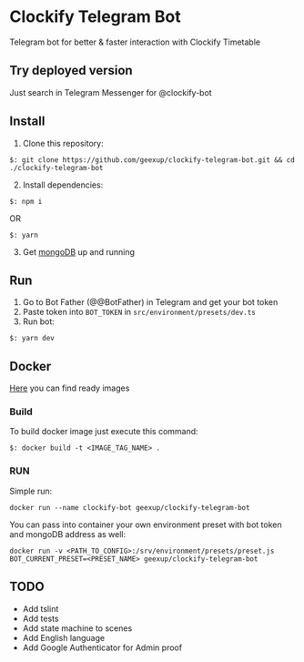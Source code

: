 # Clockify Telegram Bot
Telegram bot for better & faster interaction with Clockify Timetable

## Try deployed version
Just search in Telegram Messenger for @clockify-bot

## Install
1. Clone this repository:
```
$: git clone https://github.com/geexup/clockify-telegram-bot.git && cd ./clockify-telegram-bot
```

2. Install dependencies:
```
$: npm i
```
OR
```
$: yarn
```

3. Get [mongoDB](https://www.mongodb.com/) up and running

## Run
1. Go to Bot Father (@@BotFather) in Telegram and get your bot token
2. Paste token into `BOT_TOKEN` in `src/environment/presets/dev.ts`
3. Run bot:
```
$: yarn dev
```

## Docker
[Here](https://hub.docker.com/r/geexup/clockify-telegram-bot) you can find ready images

### Build
To build docker image just execute this command:
```
$: docker build -t <IMAGE_TAG_NAME> .
```

### RUN

Simple run:
```
docker run --name clockify-bot geexup/clockify-telegram-bot
```

You can pass into container your own environment preset with bot token and mongoDB address as well:
```
docker run -v <PATH_TO_CONFIG>:/srv/environment/presets/preset.js BOT_CURRENT_PRESET=<PRESET_NAME> geexup/clockify-telegram-bot
```

## TODO
- Add tslint
- Add tests
- Add state machine to scenes
- Add English language
- Add Google Authenticator for Admin proof